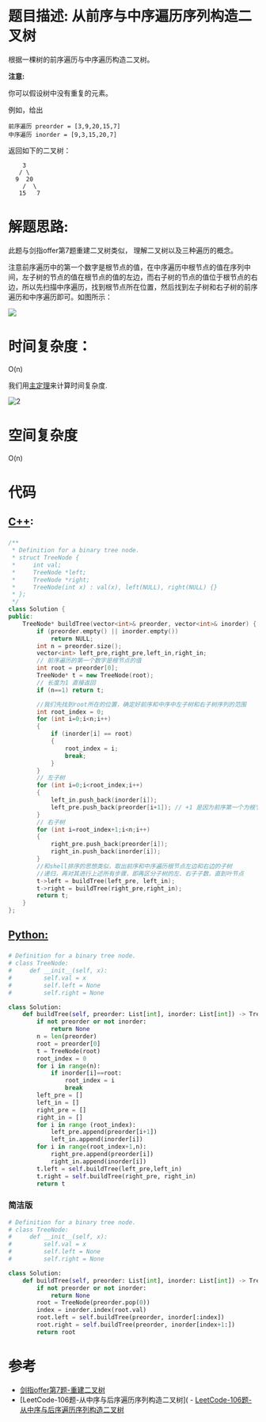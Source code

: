 # 题目描述:  从前序与中序遍历序列构造二叉树

根据一棵树的前序遍历与中序遍历构造二叉树。

**注意:**

你可以假设树中没有重复的元素。

例如，给出
```
前序遍历 preorder = [3,9,20,15,7]
中序遍历 inorder = [9,3,15,20,7]
```

返回如下的二叉树：
```
    3
   / \
  9  20
    /  \
   15   7
```
  
# 解题思路:
此题与剑指offer第7题重建二叉树类似，
理解二叉树以及三种遍历的概念。

注意前序遍历中的第一个数字是根节点的值，在中序遍历中根节点的值在序列中间，左子树的节点的值在根节点的值的左边，而右子树的节点的值位于根节点的右边，所以先扫描中序遍历，找到根节点所在位置，然后找到左子树和右子树的前序遍历和中序遍历即可。如图所示：

![](https://github.com/bryceustc/CodingInterviews/blob/master/ConstructBinaryTree/Images/1.jpg)
 
# 时间复杂度：
   O(n)
   
   我们用[主定理](https://baike.baidu.com/item/%E4%B8%BB%E5%AE%9A%E7%90%86/3463232?fr=aladdin)来计算时间复杂度.
   
   ![2](https://github.com/bryceustc/LeetCode_Note/blob/master/cpp/Construct-Binary-Tree-From-Preorder-And-Inorder-Traversal/Images/2.jpg)
# 空间复杂度
  O(n)
# 代码

## [C++](./Construct-Binary-Tree-From-Preorder-And-Inorder-Traversal.cpp):

###  
```c++
/**
 * Definition for a binary tree node.
 * struct TreeNode {
 *     int val;
 *     TreeNode *left;
 *     TreeNode *right;
 *     TreeNode(int x) : val(x), left(NULL), right(NULL) {}
 * };
 */
class Solution {
public:
    TreeNode* buildTree(vector<int>& preorder, vector<int>& inorder) {
        if (preorder.empty() || inorder.empty())
            return NULL;
        int n = preorder.size();
        vector<int> left_pre,right_pre,left_in,right_in;
        // 前序遍历的第一个数字是根节点的值
        int root = preorder[0];
        TreeNode* t = new TreeNode(root);
        // 长度为1 直接返回
        if (n==1) return t;

        //我们先找到root所在的位置，确定好前序和中序中左子树和右子树序列的范围
        int root_index = 0;
        for (int i=0;i<n;i++)
        {
            if (inorder[i] == root)
            {
                root_index = i;
                break;
            }
        }
        // 左子树
        for (int i=0;i<root_index;i++)
        {
            left_in.push_back(inorder[i]);
            left_pre.push_back(preorder[i+1]); // +1 是因为前序第一个为根节点
        } 
        // 右子树
        for (int i=root_index+1;i<n;i++)
        {
            right_pre.push_back(preorder[i]);
            right_in.push_back(inorder[i]);
        }
        //和shell排序的思想类似，取出前序和中序遍历根节点左边和右边的子树
        //递归，再对其进行上述所有步骤，即再区分子树的左、右子子数，直到叶节点
        t->left = buildTree(left_pre, left_in);
        t->right = buildTree(right_pre,right_in);
        return t;
    }
};
```

## [Python:](https://github.com/bryceustc/LeetCode_Note/blob/master/python/Construct-Binary-Tree-From-Preorder-And-Inorder-Traversal/Construct-Binary-Tree-From-Preorder-And-Inorder-Traversal.py)
###  
```python
# Definition for a binary tree node.
# class TreeNode:
#     def __init__(self, x):
#         self.val = x
#         self.left = None
#         self.right = None

class Solution:
    def buildTree(self, preorder: List[int], inorder: List[int]) -> TreeNode:
        if not preorder or not inorder:
            return None
        n = len(preorder)
        root = preorder[0]
        t = TreeNode(root)
        root_index = 0
        for i in range(n):
            if inorder[i]==root:
                root_index = i
                break
        left_pre = []
        left_in = []
        right_pre = []
        right_in = []
        for i in range (root_index):
            left_pre.append(preorder[i+1])
            left_in.append(inorder[i])
        for i in range(root_index+1,n):
            right_pre.append(preorder[i])
            right_in.append(inorder[i])
        t.left = self.buildTree(left_pre,left_in)
        t.right = self.buildTree(right_pre, right_in)
        return t
```
### 简洁版
```python
# Definition for a binary tree node.
# class TreeNode:
#     def __init__(self, x):
#         self.val = x
#         self.left = None
#         self.right = None

class Solution:
    def buildTree(self, preorder: List[int], inorder: List[int]) -> TreeNode:
        if not preorder or not inorder:
            return None
        root = TreeNode(preorder.pop(0))
        index = inorder.index(root.val)
        root.left = self.buildTree(preorder, inorder[:index])
        root.right = self.buildTree(preorder, inorder[index+1:])
        return root
```
# 参考
  - [剑指offer第7题-重建二叉树](https://github.com/bryceustc/CodingInterviews/blob/master/ConstructBinaryTree/README.md)
  - [LeetCode-106题-从中序与后序遍历序列构造二叉树](  - [LeetCode-106题-从中序与后序遍历序列构造二叉树](https://github.com/bryceustc/LeetCode_Note/blob/master/cpp/Construct-Binary-Tree-From-Ineorder-And-Postorder-Traversal/README.md)

